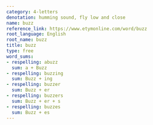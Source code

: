 ```yaml
---
category: 4-letters
denotation: humming sound, fly low and close
name: buzz
reference_link: https://www.etymonline.com/word/buzz
root_language: English
root_name: buzz
title: buzz
type: free
word_sums:
- respelling: abuzz
  sum: a + Buzz
- respelling: buzzing
  sum: Buzz + ing
- respelling: buzzer
  sum: Buzz + er
- respelling: buzzers
  sum: Buzz + er + s
- respelling: buzzes
  sum: Buzz + es
---
```

